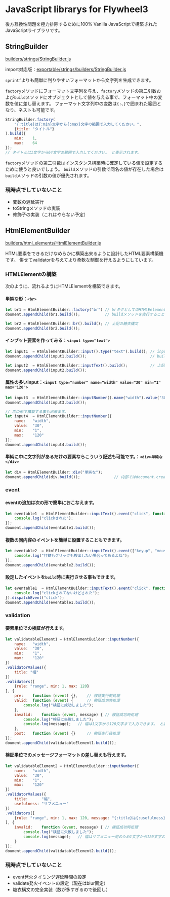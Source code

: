 # JavaScript librarys for Flywheel3

後方互換性問題を極力排除するために100% Vanilla JavaScriptで構築されたJavaScriptライブラリです。

## StringBuilder

[builders/strings/StringBuilder.js](https://github.com/fw3/js/blob/preopen/builders/strings/StringBuilder.js)

import対応版：[exportable/strings/builders/StringBuilder.js](https://github.com/fw3/js/blob/preopen/exportable/builders/strings/StringBuilder.js)

`sprintf`よりも簡単に判りやすいフォーマットから文字列を生成できます。

`factory`メソッドにフォーマット文字列を与え、`factory`メソッドの第二引数および`build`メソッドにオブジェクトとして値を与える事で、フォーマット中の変数を値に差し替えます。
フォーマット文字列中の変数は`{:`、`}`で囲まれた範囲となり、ネストも可能です。

```javascript
StringBuilder.factory(
    "{:title}は{:min}文字から{:max}文字の範囲で入力してください。",
    {title: "タイトル"}
).build({
    min:    1,
    max:    64
});
// タイトルは1文字から64文字の範囲で入力してください。 と表示されます。
```

`factory`メソッドの第二引数はインスタンス構築時に確定している値を設定するために使うと良いでしょう。
`build`メソッドの引数で同名の値が存在した場合は`build`メソッドの引数の値が優先されます。

### 現時点でしていないこと

- 変数の遅延実行
- toStringメソッドの実装
- 修飾子の実装（これはやらない予定）

## HtmlElementBuilder

[builders/html_elements/HtmlElementBuilder.js](https://github.com/fw3/js/blob/preopen/builders/html_elements/HtmlElementBuilder.js)

HTML要素をできるだけなめらかに構築出来るように設計したHTML要素構築機です。
併せてvalidatorを与えてより柔軟な制御を行えるようにしています。

### HTMLElementの構築

次のように、流れるようにHTMLElementを構築できます。

#### 単純な形：`<br>`

```javascript
let br1 = HtmlElementBuilder::factory("br") // brタグとしてのHTMLEelementBuilderを構築します。
doument.appendChild(br1.build());           // buildメソッドを実行することでHTMLElementが生成されます。

let br2 = HtmlElementBuilder::br().build(); // 上記の糖衣構文
doument.appendChild(br2.build());
```

#### インプット要素を作ってみる：`<input type="text">`

```javascript
let input1  = HtmlElementBuilder::input().type("text").build(); // inputタグでtext typeなHtmlElementBuilderが生成されます。
doument.appendChild(input1.build());                            // buildをお忘れなく

let input2  = HtmlElementBuilder::inputText().build();          // 上記の糖衣構文
doument.appendChild(input2.build());
```

#### 属性の多いinput：`<input type="number" name="width" value="30" min="1"  max="120">`

```javascript
let input3  = HtmlElementBuilder::inputNumber().name("width").value("30").min("1").max("120");
doument.appendChild(input3.build());

// 次の形で構築する事も出来ます。
let input4  = HtmlElementBuilder::inputNumber({
    name:   "width",
    value:  "30",
    min:    "1",
    max:    "120"
});
doument.appendChild(input4.build());
```

#### 単純に中に文字列があるだけの要素ならこういう記述も可能です。：`<div>単純な</div>`

```javascript
let div = HtmlElementBuilder::div("単純な");
doument.appendChild(div.build());               // 内部ではdocument.createTextNode()で構築しているため実際安全
```

### event

#### eventの追加は次の形で簡単におこなえます。

```javascript
let eventable1  = HtmlElementBuilder::inputText().event("click", function (event) {
    console.log("clickされた");
});
doument.appendChild(eventable1.build());
```

#### 複数の同内容のイベントを簡単に設置することもできます。

```javascript
let eventable2  = HtmlElementBuilder::inputText().event(["keyup", "mouseup"], function (event) {
    console.log("打鍵もクリックも検出したい場合ってあるよね");
});
doument.appendChild(eventable2.build());
```

#### 設定したイベントを`build`時に実行させる事もできます。

```javascript
let eventable1  = HtmlElementBuilder::inputText().event("click", function (event) {
    console.log("clickされてないけどされた");
}).dispatchEvent("click");
doument.appendChild(eventable1.build());
```

### validation

#### 要素単位での検証が行えます。

```javascript
let validatableElement1	= HtmlElementBuilder::inputNumber({
    name:   "width",
    value:  "30",
    min:    "1",
    max:    "120"
})
.validatorValues({
	title: "幅"
})
.validators([
	{rule: "range", min: 1, max: 120}
], {
	pre: 	function (event) {},	// 検証実行前処理
	valid:	function (event) {		// 検証成功時処理
		console.log("検証に成功しました");
	},
	invalid:	function (event, message) {	// 検証成功時処理
		console.log("検証に失敗しました");
		console.log(message);	// 幅は1文字から120文字まで入力できます。 と表示されます。
	},
	post: 	function (event) {}		// 検証実行後処理
});
doument.appendChild(validatableElement1.build());
```

#### 検証単位でのメッセージフォーマットの差し替えも行えます。

```javascript
let validatableElement2	= HtmlElementBuilder::inputNumber({
    name:   "width",
    value:  "30",
    min:    "1",
    max:    "120"
})
.validatorValues({
	title: 		"幅",
	usefulness:	"サブメニュー"
})
.validators([
	{rule: "range", min: 1, max: 120, message: "{:title}は{:usefulness}用のため{:mix}から{:max}の範囲で入力してください。"}
], {
	invalid:	function (event, message) {	// 検証成功時処理
		console.log("検証に失敗しました");
		console.log(message);	// 幅はサブメニュー用のため1文字から120文字の範囲で入力してください。 と表示されます。
	}
});
doument.appendChild(validatableElement2.build());
```

### 現時点でしていないこと

- event発火タイミング遅延時間の設定
- validate発火イベントの設定（現在はblur固定）
- 糖衣構文の完全実装（数が多すぎるので後回し）

